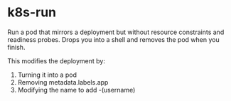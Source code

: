 k8s-run
======================
Run a pod that mirrors a deployment but without resource constraints and readiness probes. Drops you into a shell
and removes the pod when you finish.

This modifies the deployment by:

1. Turning it into a pod
2. Removing metadata.labels.app
3. Modifying the name to add -(username)
